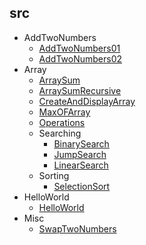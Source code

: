 
## src
  * AddTwoNumbers
    * [AddTwoNumbers01](https://github.com/TheAlgorithms/Java/blob/master/src/AddTwoNumbers/AddTwoNumbers01.java)
    * [AddTwoNumbers02](https://github.com/TheAlgorithms/Java/blob/master/src/AddTwoNumbers/AddTwoNumbers02.java)
  * Array
    * [ArraySum](https://github.com/TheAlgorithms/Java/blob/master/src/Array/ArraySum.java)
    * [ArraySumRecursive](https://github.com/TheAlgorithms/Java/blob/master/src/Array/ArraySumRecursive.java)
    * [CreateAndDisplayArray](https://github.com/TheAlgorithms/Java/blob/master/src/Array/CreateAndDisplayArray.java)
    * [MaxOFArray](https://github.com/TheAlgorithms/Java/blob/master/src/Array/MaxOFArray.java)
    * [Operations](https://github.com/TheAlgorithms/Java/blob/master/src/Array/Operations.java)
    * Searching
      * [BinarySearch](https://github.com/TheAlgorithms/Java/blob/master/src/Array/Searching/BinarySearch.java)
      * [JumpSearch](https://github.com/TheAlgorithms/Java/blob/master/src/Array/Searching/JumpSearch.java)
      * [LinearSearch](https://github.com/TheAlgorithms/Java/blob/master/src/Array/Searching/LinearSearch.java)
    * Sorting
      * [SelectionSort](https://github.com/TheAlgorithms/Java/blob/master/src/Array/Sorting/SelectionSort.java)
  * HelloWorld
    * [HelloWorld](https://github.com/TheAlgorithms/Java/blob/master/src/HelloWorld/HelloWorld.java)
  * Misc
    * [SwapTwoNumbers](https://github.com/TheAlgorithms/Java/blob/master/src/Misc/SwapTwoNumbers.java)
